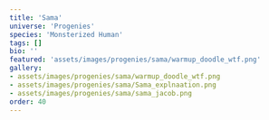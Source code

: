 ```yaml
---
title: 'Sama'
universe: 'Progenies'
species: 'Monsterized Human'
tags: []
bio: ''
featured: 'assets/images/progenies/sama/warmup_doodle_wtf.png'
gallery:
- assets/images/progenies/sama/warmup_doodle_wtf.png
- assets/images/progenies/sama/Sama_explnaation.png
- assets/images/progenies/sama/sama_jacob.png
order: 40
---
```

